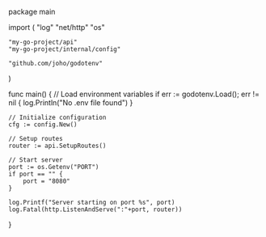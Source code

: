 package main

import (
"log"
"net/http"
"os"

    "my-go-project/api"
    "my-go-project/internal/config"

    "github.com/joho/godotenv"

)

func main() {
// Load environment variables
if err := godotenv.Load(); err != nil {
log.Println("No .env file found")
}

    // Initialize configuration
    cfg := config.New()

    // Setup routes
    router := api.SetupRoutes()

    // Start server
    port := os.Getenv("PORT")
    if port == "" {
        port = "8080"
    }

    log.Printf("Server starting on port %s", port)
    log.Fatal(http.ListenAndServe(":"+port, router))

}
